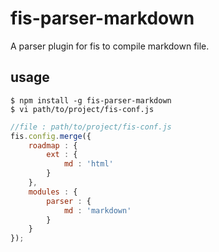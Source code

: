 # fis-parser-markdown

A parser plugin for fis to compile markdown file.

## usage

    $ npm install -g fis-parser-markdown
    $ vi path/to/project/fis-conf.js

```javascript
//file : path/to/project/fis-conf.js
fis.config.merge({
    roadmap : {
        ext : {
            md : 'html'
        }
    },
    modules : {
        parser : {
            md : 'markdown'
        }
    }
});
```